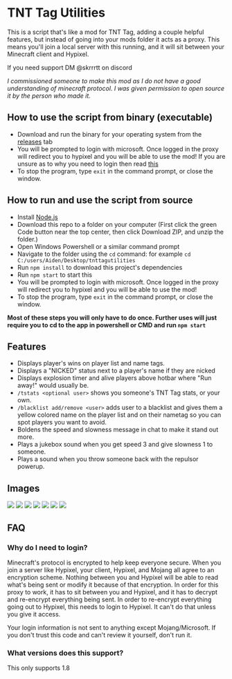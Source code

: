 # TNT Tag Utilities
This is a script that's like a mod for TNT Tag, adding a couple helpful features, but instead of going into your mods folder it acts as a proxy. This means you'll join a local server with this running, and it will sit between your Minecraft client and Hypixel.

If you need support DM @skrrrtt on discord

*I commissioned someone to make this mod as I do not have a good understanding of minecraft protocol. I was given permission to open source it by the person who made it.*

## How to use the script from binary (executable)
- Download and run the binary for your operating system from the [releases](https://github.com/ignSKRRRTT/tnttagutilities/releases) tab
- You will be prompted to login with microsoft. Once logged in the proxy will redirect you to hypixel and you will be able to use the mod! If you are unsure as to why you need to login then read [this](https://github.com/ignSKRRRTT/tnttagutilities?tab=readme-ov-file#why-do-i-need-to-login)
- To stop the program, type `exit` in the command prompt, or close the window.

## How to run and use the script from source

- Install [Node.js](https://nodejs.org/en/download/)
- Download this repo to a folder on your computer (First click the green Code button near the top center, then click Download ZIP, and unzip the folder.)
- Open Windows Powershell or a similar command prompt
- Navigate to the folder using the `cd` command: for example `cd C:/users/Aiden/Desktop/tnttagutilities`
- Run `npm install` to download this project's dependencies
- Run `npm start` to start this
- You will be prompted to login with microsoft. Once logged in the proxy will redirect you to hypixel and you will be able to use the mod!
- To stop the program, type `exit` in the command prompt, or close the window.

**Most of these steps you will only have to do once. Further uses will just require you to cd to the app in powershell or CMD and run `npm start`**

## Features
- Displays player's wins on player list and name tags.
- Displays a "NICKED" status next to a player's name if they are nicked
- Displays explosion timer and alive players above hotbar where "Run away!" would usually be.
- `/tstats <optional user>` shows you someone's TNT Tag stats, or your own.
- `/blacklist add/remove <user>` adds user to a blacklist and gives them a yellow colored name on the player list and on their nametag so you can spot players you want to avoid.
- Boldens the speed and slowness message in chat to make it stand out more.
- Plays a jukebox sound when you get speed 3 and give slowness 1 to someone.
- Plays a sound when you throw someone back with the repulsor powerup.

## Images
<img src="https://r2.e-z.host/2082d908-7c65-4fc3-b02a-5f50f9141543/t1d707ze.png" />
<img src="https://r2.e-z.host/2082d908-7c65-4fc3-b02a-5f50f9141543/j4je8k2q.png" />
<img src="https://r2.e-z.host/2082d908-7c65-4fc3-b02a-5f50f9141543/a35jdbc2.png" />
<img src="https://r2.e-z.host/2082d908-7c65-4fc3-b02a-5f50f9141543/xa32l0n5.png" />
<img src="https://r2.e-z.host/2082d908-7c65-4fc3-b02a-5f50f9141543/mk2txt4a.png" />
<img src="https://r2.e-z.host/2082d908-7c65-4fc3-b02a-5f50f9141543/as628a90.png" />
<img src="https://r2.e-z.host/2082d908-7c65-4fc3-b02a-5f50f9141543/s2awhlr5.png" />

## FAQ

### Why do I need to login?
Minecraft's protocol is encrypted to help keep everyone secure. When you join a server like Hypixel, your client, Hypixel, and Mojang all agree to an encryption scheme. Nothing between you and Hypixel will be able to read what's being sent or modify it because of that encryption. In order for this proxy to work, it has to sit between you and Hypixel, and it has to decrypt and re-encrypt everything being sent. In order to re-encrypt everything going out to Hypixel, this needs to login to Hypixel. It can't do that unless you give it access.

Your login information is not sent to anything except Mojang/Microsoft. If you don't trust this code and can't review it yourself, don't run it.

### What versions does this support?
This only supports 1.8
